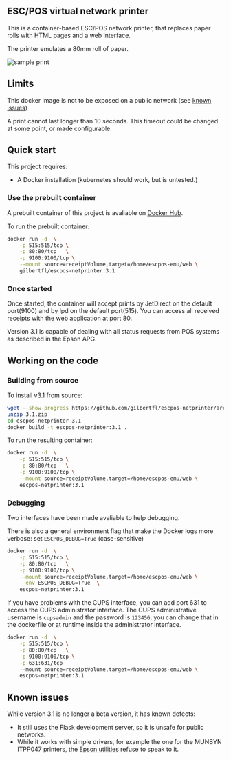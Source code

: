 ESC/POS virtual network printer 
----------

This is a container-based ESC/POS network printer, that replaces paper rolls with HTML pages and a web interface.

The printer emulates a 80mm roll of paper.

![sample print](https://github.com/gilbertfl/escpos-netprinter/assets/83510612/8aefc8c5-01ab-45f3-a992-e2850bef70f6)

## Limits
This docker image is not to be exposed on a public network (see [known issues](#known-issues))

A print cannot last longer than 10 seconds.  This timeout could be changed at some point, or made configurable.

## Quick start

This project requires:
- A Docker installation (kubernetes should work, but is untested.)

### Use the prebuilt container 

A prebuilt container of this project is avaliable on [Docker Hub](https://hub.docker.com/repository/docker/gilbertfl/escpos-netprinter).   

To run the prebuilt container:
```bash
docker run -d  \
    -p 515:515/tcp \
    -p 80:80/tcp   \
    -p 9100:9100/tcp \
    --mount source=receiptVolume,target=/home/escpos-emu/web \
    gilbertfl/escpos-netprinter:3.1
```
### Once started
Once started, the container will accept prints by JetDirect on the default port(9100) and by lpd on the default port(515).   You can access all received receipts with the web application at port 80.  

Version 3.1 is capable of dealing with all status requests from POS systems as described in the Epson APG.

## Working on the code

### Building from source

To install v3.1 from source:

```bash
wget --show-progress https://github.com/gilbertfl/escpos-netprinter/archive/refs/tags/3.1.zip
unzip 3.1.zip 
cd escpos-netprinter-3.1
docker build -t escpos-netprinter:3.1 .
```

To run the resulting container:
```bash
docker run -d  \
    -p 515:515/tcp \
    -p 80:80/tcp   \
    -p 9100:9100/tcp \
    --mount source=receiptVolume,target=/home/escpos-emu/web \
    escpos-netprinter:3.1
```

### Debugging 
Two interfaces have been made avaliable to help debugging.

There is also a general environment flag that make the Docker logs more verbose:  set ```ESCPOS_DEBUG=True``` (case-sensitive)
```bash
docker run -d  \
    -p 515:515/tcp \
    -p 80:80/tcp   \
    -p 9100:9100/tcp \
    --mount source=receiptVolume,target=/home/escpos-emu/web \
    --env ESCPOS_DEBUG=True  \
    escpos-netprinter:3.1
```

If you have problems with the CUPS interface, you can add port 631 to access the CUPS administrator interface.   The CUPS administrative username is `cupsadmin` and the password is `123456`;  you can change that in the dockerfile or at runtime inside the administrator interface.
```bash
docker run -d  \
    -p 515:515/tcp \
    -p 80:80/tcp   \
    -p 9100:9100/tcp \
    -p 631:631/tcp
    --mount source=receiptVolume,target=/home/escpos-emu/web \
    escpos-netprinter:3.1
```

## Known issues
While version 3.1 is no longer a beta version, it has known defects:
- It still uses the Flask development server, so it is unsafe for public networks.
- While it works with simple drivers, for example the one for the MUNBYN ITPP047 printers, the [Epson utilities](https://download.epson-biz.com/modules/pos/) refuse to speak to it.

